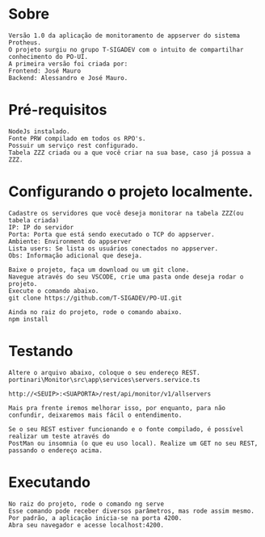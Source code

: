 # Sobre

    Versão 1.0 da aplicação de monitoramento de appserver do sistema Protheus.
    O projeto surgiu no grupo T-SIGADEV com o intuito de compartilhar conhecimento do PO-UI.
    A primeira versão foi criada por:
    Frontend: José Mauro
    Backend: Alessandro e José Mauro.

# Pré-requisitos

    NodeJs instalado.
    Fonte PRW compilado em todos os RPO's.
    Possuir um serviço rest configurado.
    Tabela ZZZ criada ou a que você criar na sua base, caso já possua a ZZZ.

# Configurando o projeto localmente.

    Cadastre os servidores que você deseja monitorar na tabela ZZZ(ou tabela criada)
    IP: IP do servidor
    Porta: Porta que está sendo executado o TCP do appserver.
    Ambiente: Environment do appserver
    Lista users: Se lista os usuários conectados no appserver.
    Obs: Informação adicional que deseja.

    Baixe o projeto, faça um download ou um git clone.
    Navegue através do seu VSCODE, crie uma pasta onde deseja rodar o projeto.
    Execute o comando abaixo.
    git clone https://github.com/T-SIGADEV/PO-UI.git

    Ainda no raiz do projeto, rode o comando abaixo.
    npm install

# Testando

    Altere o arquivo abaixo, coloque o seu endereço REST.
    portinari\Monitor\src\app\services\servers.service.ts

    http://<SEUIP>:<SUAPORTA>/rest/api/monitor/v1/allservers

    Mais pra frente iremos melhorar isso, por enquanto, para não confundir, deixaremos mais fácil o entendimento.

    Se o seu REST estiver funcionando e o fonte compilado, é possível realizar um teste através do 
    PostMan ou insomnia (o que eu uso local). Realize um GET no seu REST, passando o endereço acima.

# Executando

    No raiz do projeto, rode o comando ng serve
    Esse comando pode receber diversos parâmetros, mas rode assim mesmo.
    Por padrão, a aplicação inicia-se na porta 4200.
    Abra seu navegador e acesse localhost:4200.
